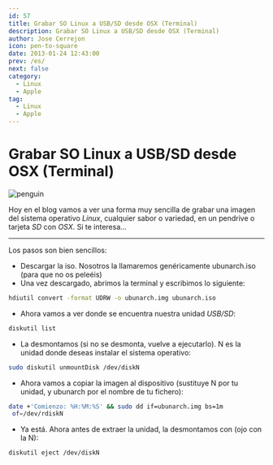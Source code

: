 ```yaml
---
id: 57
title: Grabar SO Linux a USB/SD desde OSX (Terminal)
description: Grabar SO Linux a USB/SD desde OSX (Terminal)
author: Jose Cerrejon
icon: pen-to-square
date: 2013-01-24 12:43:00
prev: /es/
next: false
category:
  - Linux
  - Apple
tag:
  - Linux
  - Apple
---
```


# Grabar SO Linux a USB/SD desde OSX (Terminal)

![penguin](/images/penguin.jpg)

Hoy en el blog vamos a ver una forma muy sencilla de grabar una imagen del sistema operativo *Linux*, cualquier sabor o variedad, en un pendrive o tarjeta *SD* con *OSX*. Si te interesa...

- - -
Los pasos son bien sencillos:


* Descargar la iso. Nosotros la llamaremos genéricamente ubunarch.iso (para que no os peleéis)
* Una vez descargado, abrimos la terminal y escribimos lo siguiente:
```bash
hdiutil convert -format UDRW -o ubunarch.img ubunarch.iso
```
* Ahora vamos a ver donde se encuentra nuestra unidad *USB/SD*:
```bash
diskutil list
```
* La desmontamos (si no se desmonta, vuelve a ejecutarlo). N es la unidad donde deseas instalar el sistema operativo:
```bash
sudo diskutil unmountDisk /dev/diskN
```
* Ahora vamos a copiar la imagen al dispositivo (sustituye N por tu unidad, y ubunarch por el nombre de tu fichero):
```bash
date +'Comienzo: %H:%M:%S' && sudo dd if=ubunarch.img bs=1m
 of=/dev/rdiskN
```
* Ya está. Ahora antes de extraer la unidad, la desmontamos con (ojo con la N):
```bash
diskutil eject /dev/diskN
```

